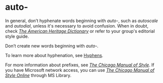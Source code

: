 # auto-

In general, don’t hyphenate words beginning with *auto-*, such as *autoscale* and *autodial*, unless it's necessary to avoid confusion. When in doubt, check [*The American Heritage Dictionary*](https://ahdictionary.com/) or refer to your group's editorial style guide.

Don’t create new words beginning with *auto-.*

To learn more about hyphenation, see [Hyphens](/style-guide/punctuation/dashes-hyphens/hyphens).

For more information about prefixes, see [*The Chicago Manual of Style*](http://www.chicagomanualofstyle.org/home.html). If you have Microsoft network access, you can use [*The Chicago Manual of Style Online*](http://aka.ms/mslibrary/cms) through MS Library. 
